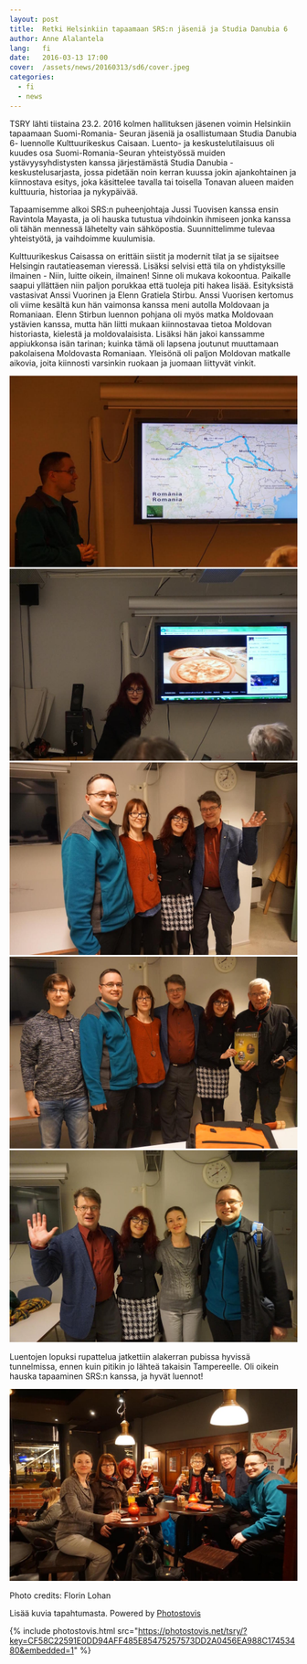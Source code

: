 ```yaml
---
layout: post
title:  Retki Helsinkiin tapaamaan SRS:n jäseniä ja Studia Danubia 6
author: Anne Alalantela
lang:   fi
date:   2016-03-13 17:00
cover:  /assets/news/20160313/sd6/cover.jpeg
categories:
  - fi
  - news
---
```


TSRY lähti tiistaina 23.2. 2016 kolmen hallituksen jäsenen voimin Helsinkiin tapaamaan Suomi-Romania- Seuran jäseniä ja osallistumaan Studia Danubia 6- luennolle Kulttuurikeskus Caisaan. Luento- ja keskustelutilaisuus oli kuudes osa Suomi-Romania-Seuran yhteistyössä muiden ystävyysyhdistysten kanssa järjestämästä Studia Danubia -keskustelusarjasta, jossa pidetään noin kerran kuussa jokin ajankohtainen ja kiinnostava esitys, joka käsittelee tavalla tai toisella Tonavan alueen maiden kulttuuria, historiaa ja nykypäivää.

Tapaamisemme alkoi SRS:n puheenjohtaja Jussi Tuovisen kanssa ensin Ravintola Mayasta, ja oli hauska tutustua vihdoinkin ihmiseen jonka kanssa oli tähän mennessä lähetelty vain sähköpostia. Suunnittelimme tulevaa yhteistyötä, ja vaihdoimme kuulumisia.

Kulttuurikeskus Caisassa on erittäin siistit ja modernit tilat ja se sijaitsee Helsingin rautatieaseman vieressä. Lisäksi selvisi että tila on yhdistyksille ilmainen - Niin, luitte oikein, ilmainen! Sinne oli mukava kokoontua. Paikalle saapui yllättäen niin paljon porukkaa että tuoleja piti hakea lisää. Esityksistä vastasivat Anssi Vuorinen ja Elenn Gratiela Stirbu. Anssi Vuorisen kertomus oli viime kesältä kun hän vaimonsa kanssa meni autolla Moldovaan ja Romaniaan. Elenn Stirbun luennon pohjana oli myös matka Moldovaan ystävien kanssa, mutta hän liitti mukaan kiinnostavaa tietoa Moldovan historiasta, kielestä ja moldovalaisista. Lisäksi hän jakoi kanssamme appiukkonsa isän tarinan; kuinka tämä oli lapsena joutunut muuttamaan pakolaisena Moldovasta Romaniaan. Yleisönä oli paljon Moldovan matkalle aikovia, joita kiinnosti varsinkin ruokaan ja juomaan liittyvät vinkit.

<div class="photos-grid" data-columns>
  <img src="/assets/news/20160313/sd6/sd1.jpeg">
  <img src="/assets/news/20160313/sd6/sd2.jpeg">
  <img src="/assets/news/20160313/sd6/sd3.jpeg">
  <img src="/assets/news/20160313/sd6/sd4.jpeg">
</div>
<div class="photos-lonely">
  <img src="/assets/news/20160313/sd6/sd5.jpeg" class="portrait">
</div>
<div class="clear"></div>

Luentojen lopuksi rupattelua jatkettiin alakerran pubissa hyvissä tunnelmissa, ennen kuin pitikin jo lähteä takaisin Tampereelle. Oli oikein hauska tapaaminen SRS:n kanssa, ja hyvät luennot!

<div class="photos-lonely">
  <img src="/assets/news/20160313/sd6/sd6.jpeg" class="portrait">
</div>
<div class="clear"></div>

Photo credits: Florin Lohan
 
Lisää kuvia tapahtumasta. Powered by [Photostovis](http://photostovis.com)

{% include photostovis.html src="https://photostovis.net/tsry/?key=CF58C22591E0DD94AFF485E85475257573DD2A0456EA988C17453480&embedded=1" %}
 